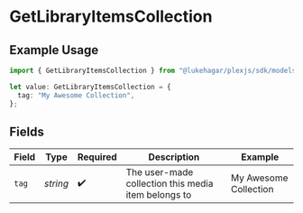 # GetLibraryItemsCollection

## Example Usage

```typescript
import { GetLibraryItemsCollection } from "@lukehagar/plexjs/sdk/models/operations";

let value: GetLibraryItemsCollection = {
  tag: "My Awesome Collection",
};
```

## Fields

| Field                                               | Type                                                | Required                                            | Description                                         | Example                                             |
| --------------------------------------------------- | --------------------------------------------------- | --------------------------------------------------- | --------------------------------------------------- | --------------------------------------------------- |
| `tag`                                               | *string*                                            | :heavy_check_mark:                                  | The user-made collection this media item belongs to | My Awesome Collection                               |